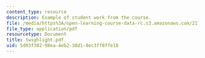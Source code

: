 ```yaml
---
content_type: resource
description: Example of student work from the course.
file: /media/https%3A/open-learning-course-data-rc.s3.amazonaws.com/21l-486-modern-drama-spring-2006/5d03f30298ea4eb230d18ec3ff0ffe18_twighlight.pdf
file_type: application/pdf
resourcetype: Document
title: twighlight.pdf
uid: 5d03f302-98ea-4eb2-30d1-8ec3ff0ffe18
---
```

